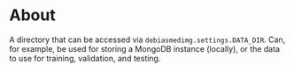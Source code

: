 # About
A directory that can be accessed via `debiasmedimg.settings.DATA_DIR`. 
Can, for example, be used for storing a MongoDB instance (locally), 
or the data to use for training, validation, and testing.